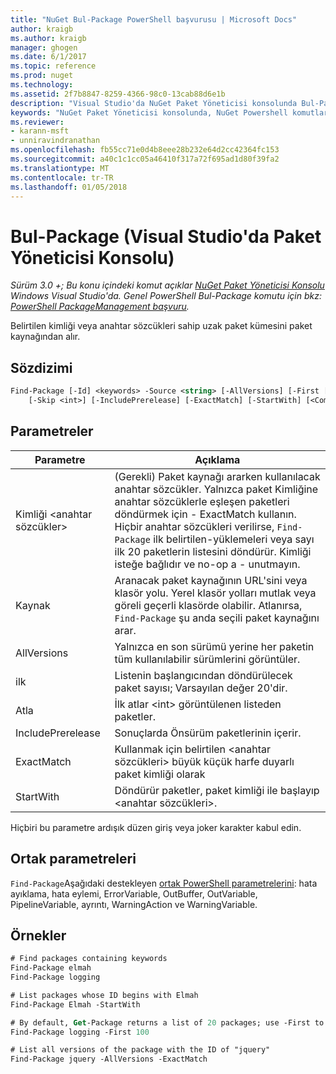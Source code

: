 ```yaml
---
title: "NuGet Bul-Package PowerShell başvurusu | Microsoft Docs"
author: kraigb
ms.author: kraigb
manager: ghogen
ms.date: 6/1/2017
ms.topic: reference
ms.prod: nuget
ms.technology: 
ms.assetid: 2f7b8847-8259-4366-98c0-13cab88d6e1b
description: "Visual Studio'da NuGet Paket Yöneticisi konsolunda Bul-Package PowerShell komut başvurusu."
keywords: "NuGet Paket Yöneticisi konsolunda, NuGet Powershell komutları Bul paket NuGet Powershell başvurusu"
ms.reviewer:
- karann-msft
- unniravindranathan
ms.openlocfilehash: fb55cc71e0d4b8eee28b232e64d2cc42364fc153
ms.sourcegitcommit: a40c1c1cc05a46410f317a72f695ad1d80f39fa2
ms.translationtype: MT
ms.contentlocale: tr-TR
ms.lasthandoff: 01/05/2018
---
```

# <a name="find-package-package-manager-console-in-visual-studio"></a>Bul-Package (Visual Studio'da Paket Yöneticisi Konsolu)

*Sürüm 3.0 +; Bu konu içindeki komut açıklar [NuGet Paket Yöneticisi Konsolu](Package-Manager-Console.md) Windows Visual Studio'da. Genel PowerShell Bul-Package komutu için bkz: [PowerShell PackageManagement başvuru](/powershell/module/packagemanagement/?view=powershell-6).*

Belirtilen kimliği veya anahtar sözcükleri sahip uzak paket kümesini paket kaynağından alır.

## <a name="syntax"></a>Sözdizimi

```ps
Find-Package [-Id] <keywords> -Source <string> [-AllVersions] [-First [<int>]]
    [-Skip <int>] [-IncludePrerelease] [-ExactMatch] [-StartWith] [<CommonParameters>]
```

## <a name="parameters"></a>Parametreler

| Parametre | Açıklama |
| --- | --- |
| Kimliği &lt;anahtar sözcükler&gt; | (Gerekli) Paket kaynağı ararken kullanılacak anahtar sözcükler. Yalnızca paket Kimliğine anahtar sözcüklerle eşleşen paketleri döndürmek için - ExactMatch kullanın. Hiçbir anahtar sözcükleri verilirse, `Find-Package` ilk belirtilen-yüklemeleri veya sayı ilk 20 paketlerin listesini döndürür. Kimliği isteğe bağlıdır ve no-op a - unutmayın. |
| Kaynak | Aranacak paket kaynağının URL'sini veya klasör yolu. Yerel klasör yolları mutlak veya göreli geçerli klasörde olabilir. Atlanırsa, `Find-Package` şu anda seçili paket kaynağını arar. |
| AllVersions | Yalnızca en son sürümü yerine her paketin tüm kullanılabilir sürümlerini görüntüler. |
| ilk | Listenin başlangıcından döndürülecek paket sayısı; Varsayılan değer 20'dir. |
| Atla | İlk atlar &lt;int&gt; görüntülenen listeden paketler.  |
| IncludePrerelease | Sonuçlarda Önsürüm paketlerinin içerir. |
| ExactMatch | Kullanmak için belirtilen &lt;anahtar sözcükleri&gt; büyük küçük harfe duyarlı paket kimliği olarak |
| StartWith | Döndürür paketler, paket kimliği ile başlayıp &lt;anahtar sözcükleri&gt;. |

Hiçbiri bu parametre ardışık düzen giriş veya joker karakter kabul edin.

## <a name="common-parameters"></a>Ortak parametreleri

`Find-Package`Aşağıdaki destekleyen [ortak PowerShell parametrelerini](http://go.microsoft.com/fwlink/?LinkID=113216): hata ayıklama, hata eylemi, ErrorVariable, OutBuffer, OutVariable, PipelineVariable, ayrıntı, WarningAction ve WarningVariable.

## <a name="examples"></a>Örnekler

```ps
# Find packages containing keywords
Find-Package elmah
Find-Package logging

# List packages whose ID begins with Elmah
Find-Package Elmah -StartWith

# By default, Get-Package returns a list of 20 packages; use -First to show more
Find-Package logging -First 100

# List all versions of the package with the ID of "jquery"
Find-Package jquery -AllVersions -ExactMatch
```
